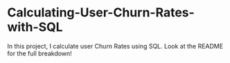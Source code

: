 # Calculating-User-Churn-Rates-with-SQL
In this project, I calculate user Churn Rates using SQL. Look at the README for the full breakdown! 
